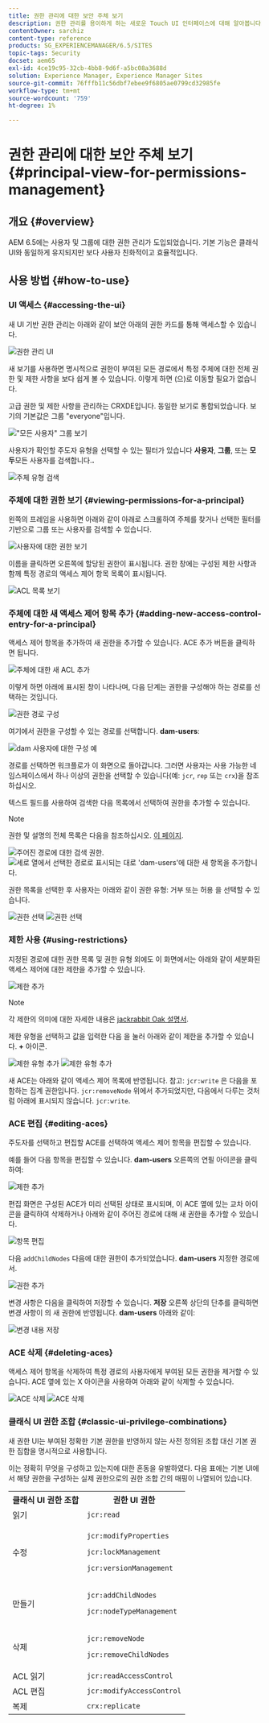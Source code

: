 ```yaml
---
title: 권한 관리에 대한 보안 주체 보기
description: 권한 관리를 용이하게 하는 새로운 Touch UI 인터페이스에 대해 알아봅니다.
contentOwner: sarchiz
content-type: reference
products: SG_EXPERIENCEMANAGER/6.5/SITES
topic-tags: Security
docset: aem65
exl-id: 4ce19c95-32cb-4bb8-9d6f-a5bc08a3688d
solution: Experience Manager, Experience Manager Sites
source-git-commit: 76fffb11c56dbf7ebee9f6805ae0799cd32985fe
workflow-type: tm+mt
source-wordcount: '759'
ht-degree: 1%

---
```



# 권한 관리에 대한 보안 주체 보기{#principal-view-for-permissions-management}

## 개요 {#overview}

AEM 6.5에는 사용자 및 그룹에 대한 권한 관리가 도입되었습니다. 기본 기능은 클래식 UI와 동일하게 유지되지만 보다 사용자 친화적이고 효율적입니다.

## 사용 방법 {#how-to-use}

### UI 액세스 {#accessing-the-ui}

새 UI 기반 권한 관리는 아래와 같이 보안 아래의 권한 카드를 통해 액세스할 수 있습니다.

![권한 관리 UI](assets/screen_shot_2019-03-17at63333pm.png)

새 보기를 사용하면 명시적으로 권한이 부여된 모든 경로에서 특정 주체에 대한 전체 권한 및 제한 사항을 보다 쉽게 볼 수 있습니다. 이렇게 하면 (으)로 이동할 필요가 없습니다.

고급 권한 및 제한 사항을 관리하는 CRXDE입니다. 동일한 보기로 통합되었습니다. 보기의 기본값은 그룹 &quot;everyone&quot;입니다.

![&quot;모든 사용자&quot; 그룹 보기](assets/unu-1.png)

사용자가 확인할 주도자 유형을 선택할 수 있는 필터가 있습니다 **사용자**, **그룹**, 또는 **모두**&#x200B;모든 사용자를 검색합니다.**.**

![주체 유형 검색](assets/image2019-3-20_23-52-51.png)

### 주체에 대한 권한 보기 {#viewing-permissions-for-a-principal}

왼쪽의 프레임을 사용하면 아래와 같이 아래로 스크롤하여 주체를 찾거나 선택한 필터를 기반으로 그룹 또는 사용자를 검색할 수 있습니다.

![사용자에 대한 권한 보기](assets/doi-1.png)

이름을 클릭하면 오른쪽에 할당된 권한이 표시됩니다. 권한 창에는 구성된 제한 사항과 함께 특정 경로의 액세스 제어 항목 목록이 표시됩니다.

![ACL 목록 보기](assets/trei-1.png)

### 주체에 대한 새 액세스 제어 항목 추가 {#adding-new-access-control-entry-for-a-principal}

액세스 제어 항목을 추가하여 새 권한을 추가할 수 있습니다. ACE 추가 버튼을 클릭하면 됩니다.

![주체에 대한 새 ACL 추가](assets/patru.png)

이렇게 하면 아래에 표시된 창이 나타나며, 다음 단계는 권한을 구성해야 하는 경로를 선택하는 것입니다.

![권한 경로 구성](assets/cinci-1.png)

여기에서 권한을 구성할 수 있는 경로를 선택합니다. **dam-users**:

![dam 사용자에 대한 구성 예](assets/sase-1.png)

경로를 선택하면 워크플로가 이 화면으로 돌아갑니다. 그러면 사용자는 사용 가능한 네임스페이스에서 하나 이상의 권한을 선택할 수 있습니다(예: `jcr`, `rep` 또는 `crx`)을 참조하십시오.

텍스트 필드를 사용하여 검색한 다음 목록에서 선택하여 권한을 추가할 수 있습니다.

>[!NOTE]
>
>권한 및 설명의 전체 목록은 다음을 참조하십시오. [이 페이지](/help/sites-administering/user-group-ac-admin.md#access-right-management).

![주어진 경로에 대한 검색 권한.](assets/image2019-3-21_0-5-47.png) ![세로 열에서 선택한 경로로 표시되는 대로 &#39;dam-users&#39;에 대한 새 항목을 추가합니다.](assets/image2019-3-21_0-6-53.png)

권한 목록을 선택한 후 사용자는 아래와 같이 권한 유형: 거부 또는 허용 을 선택할 수 있습니다.

![권한 선택](assets/screen_shot_2019-03-17at63938pm.png) ![권한 선택](assets/screen_shot_2019-03-17at63947pm.png)

### 제한 사용 {#using-restrictions}

지정된 경로에 대한 권한 목록 및 권한 유형 외에도 이 화면에서는 아래와 같이 세분화된 액세스 제어에 대한 제한을 추가할 수 있습니다.

![제한 추가](assets/image2019-3-21_1-4-14.png)

>[!NOTE]
>
>각 제한의 의미에 대한 자세한 내용은 [jackrabbit Oak 설명서](https://jackrabbit.apache.org/oak/docs/security/authorization/restriction.html).

제한 유형을 선택하고 값을 입력한 다음 을 눌러 아래와 같이 제한을 추가할 수 있습니다. **+** 아이콘.

![제한 유형 추가](assets/sapte-1.png) ![제한 유형 추가](assets/opt-1.png)

새 ACE는 아래와 같이 액세스 제어 목록에 반영됩니다. 참고: `jcr:write` 은 다음을 포함하는 집계 권한입니다. `jcr:removeNode` 위에서 추가되었지만, 다음에서 다루는 것처럼 아래에 표시되지 않습니다. `jcr:write`.

### ACE 편집 {#editing-aces}

주도자를 선택하고 편집할 ACE를 선택하여 액세스 제어 항목을 편집할 수 있습니다.

예를 들어 다음 항목을 편집할 수 있습니다. **dam-users** 오른쪽의 연필 아이콘을 클릭하여:

![제한 추가](assets/image2019-3-21_0-35-39.png)

편집 화면은 구성된 ACE가 미리 선택된 상태로 표시되며, 이 ACE 옆에 있는 교차 아이콘을 클릭하여 삭제하거나 아래와 같이 주어진 경로에 대해 새 권한을 추가할 수 있습니다.

![항목 편집](assets/noua-1.png)

다음 `addChildNodes` 다음에 대한 권한이 추가되었습니다. **dam-users** 지정한 경로에서.

![권한 추가](assets/image2019-3-21_0-45-35.png)

변경 사항은 다음을 클릭하여 저장할 수 있습니다. **저장** 오른쪽 상단의 단추를 클릭하면 변경 사항이 의 새 권한에 반영됩니다. **dam-users** 아래와 같이:

![변경 내용 저장](assets/zece-1.png)

### ACE 삭제 {#deleting-aces}

액세스 제어 항목을 삭제하여 특정 경로의 사용자에게 부여된 모든 권한을 제거할 수 있습니다. ACE 옆에 있는 X 아이콘을 사용하여 아래와 같이 삭제할 수 있습니다.

![ACE 삭제](assets/image2019-3-21_0-53-19.png) ![ACE 삭제](assets/unspe.png)

### 클래식 UI 권한 조합 {#classic-ui-privilege-combinations}

새 권한 UI는 부여된 정확한 기본 권한을 반영하지 않는 사전 정의된 조합 대신 기본 권한 집합을 명시적으로 사용합니다.

이는 정확히 무엇을 구성하고 있는지에 대한 혼동을 유발하였다. 다음 표에는 기본 UI에서 해당 권한을 구성하는 실제 권한으로의 권한 조합 간의 매핑이 나열되어 있습니다.

<table>
 <tbody>
  <tr>
   <th>클래식 UI 권한 조합</th>
   <th>권한 UI 권한</th>
  </tr>
  <tr>
   <td>읽기</td>
   <td><code>jcr:read</code></td>
  </tr>
  <tr>
   <td>수정</td>
   <td><p><code>jcr:modifyProperties</code></p> <p><code>jcr:lockManagement</code></p> <p><code>jcr:versionManagement</code></p> </td>
  </tr>
  <tr>
   <td>만들기</td>
   <td><p><code>jcr:addChildNodes</code></p> <p><code>jcr:nodeTypeManagement</code></p> </td>
  </tr>
  <tr>
   <td>삭제</td>
   <td><p><code>jcr:removeNode</code></p> <p><code>jcr:removeChildNodes</code></p> </td>
  </tr>
  <tr>
   <td>ACL 읽기</td>
   <td><code>jcr:readAccessControl</code></td>
  </tr>
  <tr>
   <td>ACL 편집</td>
   <td><code>jcr:modifyAccessControl</code></td>
  </tr>
  <tr>
   <td>복제</td>
   <td><code>crx:replicate</code></td>
  </tr>
 </tbody>
</table>
